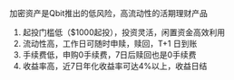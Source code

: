 加密资产是Qbit推出的低风险，高流动性的活期理财产品

1. 起投门槛低（$1000起投），投资灵活，闲置资金高效利用
2. 流动性高，工作日可随时申赎，赎回，T+1 日到账
3. 手续费低，申购0手续费，7日后赎回也是0手续费
4. 收益率高，近7日年化收益率可达4%以上，收益日结